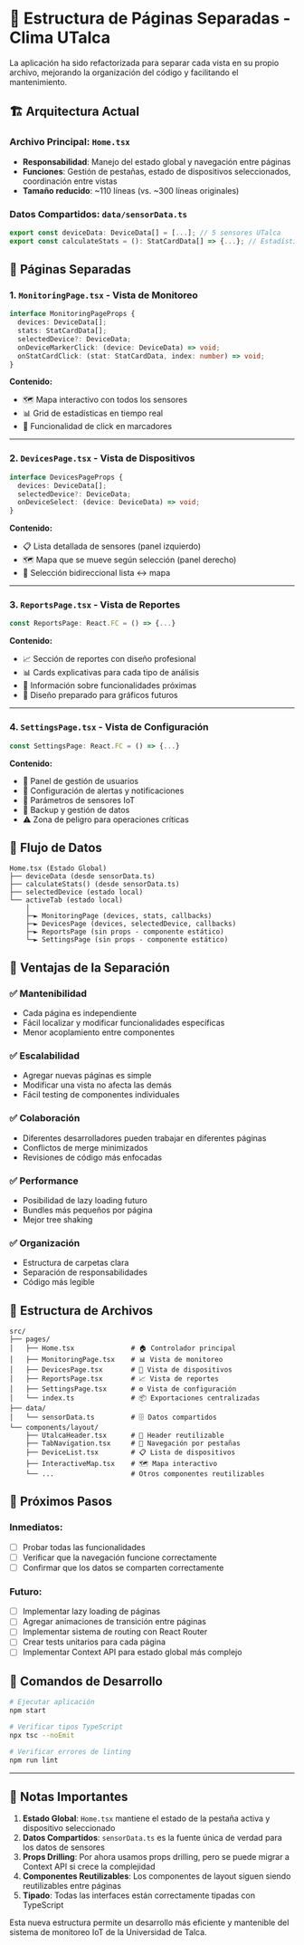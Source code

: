 # 📁 Estructura de Páginas Separadas - Clima UTalca

La aplicación ha sido refactorizada para separar cada vista en su propio archivo, mejorando la organización del código y facilitando el mantenimiento.

## 🏗️ Arquitectura Actual

### **Archivo Principal: `Home.tsx`**
- **Responsabilidad**: Manejo del estado global y navegación entre páginas
- **Funciones**: Gestión de pestañas, estado de dispositivos seleccionados, coordinación entre vistas
- **Tamaño reducido**: ~110 líneas (vs. ~300 líneas originales)

### **Datos Compartidos: `data/sensorData.ts`**
```typescript
export const deviceData: DeviceData[] = [...]; // 5 sensores UTalca
export const calculateStats = (): StatCardData[] => {...}; // Estadísticas dinámicas
```

## 📄 Páginas Separadas

### **1. `MonitoringPage.tsx` - Vista de Monitoreo**
```typescript
interface MonitoringPageProps {
  devices: DeviceData[];
  stats: StatCardData[];
  selectedDevice?: DeviceData;
  onDeviceMarkerClick: (device: DeviceData) => void;
  onStatCardClick: (stat: StatCardData, index: number) => void;
}
```

**Contenido:**
- 🗺️ Mapa interactivo con todos los sensores
- 📊 Grid de estadísticas en tiempo real
- 🎯 Funcionalidad de click en marcadores

---

### **2. `DevicesPage.tsx` - Vista de Dispositivos**
```typescript
interface DevicesPageProps {
  devices: DeviceData[];
  selectedDevice?: DeviceData;
  onDeviceSelect: (device: DeviceData) => void;
}
```

**Contenido:**
- 📋 Lista detallada de sensores (panel izquierdo)
- 🗺️ Mapa que se mueve según selección (panel derecho)
- 🎯 Selección bidireccional lista ↔ mapa

---

### **3. `ReportsPage.tsx` - Vista de Reportes**
```typescript
const ReportsPage: React.FC = () => {...}
```

**Contenido:**
- 📈 Sección de reportes con diseño profesional
- 📊 Cards explicativas para cada tipo de análisis
- 🚀 Información sobre funcionalidades próximas
- 🎨 Diseño preparado para gráficos futuros

---

### **4. `SettingsPage.tsx` - Vista de Configuración**
```typescript
const SettingsPage: React.FC = () => {...}
```

**Contenido:**
- 👥 Panel de gestión de usuarios
- 🔔 Configuración de alertas y notificaciones
- 📡 Parámetros de sensores IoT
- 💾 Backup y gestión de datos
- ⚠️ Zona de peligro para operaciones críticas

## 🔄 Flujo de Datos

```
Home.tsx (Estado Global)
├── deviceData (desde sensorData.ts)
├── calculateStats() (desde sensorData.ts)
├── selectedDevice (estado local)
└── activeTab (estado local)
    │
    ├─► MonitoringPage (devices, stats, callbacks)
    ├─► DevicesPage (devices, selectedDevice, callbacks)
    ├─► ReportsPage (sin props - componente estático)
    └─► SettingsPage (sin props - componente estático)
```

## 🎯 Ventajas de la Separación

### ✅ **Mantenibilidad**
- Cada página es independiente
- Fácil localizar y modificar funcionalidades específicas
- Menor acoplamiento entre componentes

### ✅ **Escalabilidad**
- Agregar nuevas páginas es simple
- Modificar una vista no afecta las demás
- Fácil testing de componentes individuales

### ✅ **Colaboración**
- Diferentes desarrolladores pueden trabajar en diferentes páginas
- Conflictos de merge minimizados
- Revisiones de código más enfocadas

### ✅ **Performance**
- Posibilidad de lazy loading futuro
- Bundles más pequeños por página
- Mejor tree shaking

### ✅ **Organización**
- Estructura de carpetas clara
- Separación de responsabilidades
- Código más legible

## 📂 Estructura de Archivos

```
src/
├── pages/
│   ├── Home.tsx              # 🏠 Controlador principal
│   ├── MonitoringPage.tsx    # 📊 Vista de monitoreo
│   ├── DevicesPage.tsx       # 📱 Vista de dispositivos
│   ├── ReportsPage.tsx       # 📈 Vista de reportes
│   ├── SettingsPage.tsx      # ⚙️ Vista de configuración
│   └── index.ts              # 📦 Exportaciones centralizadas
├── data/
│   └── sensorData.ts         # 🗄️ Datos compartidos
└── components/layout/
    ├── UtalcaHeader.tsx      # 🏢 Header reutilizable
    ├── TabNavigation.tsx     # 🔖 Navegación por pestañas
    ├── DeviceList.tsx        # 📋 Lista de dispositivos
    ├── InteractiveMap.tsx    # 🗺️ Mapa interactivo
    └── ...                   # Otros componentes reutilizables
```

## 🚀 Próximos Pasos

### **Inmediatos:**
- [ ] Probar todas las funcionalidades
- [ ] Verificar que la navegación funcione correctamente
- [ ] Confirmar que los datos se comparten correctamente

### **Futuro:**
- [ ] Implementar lazy loading de páginas
- [ ] Agregar animaciones de transición entre páginas
- [ ] Implementar sistema de routing con React Router
- [ ] Crear tests unitarios para cada página
- [ ] Implementar Context API para estado global más complejo

## 🔧 Comandos de Desarrollo

```bash
# Ejecutar aplicación
npm start

# Verificar tipos TypeScript
npx tsc --noEmit

# Verificar errores de linting
npm run lint
```

---

## 📝 Notas Importantes

1. **Estado Global**: `Home.tsx` mantiene el estado de la pestaña activa y dispositivo seleccionado
2. **Datos Compartidos**: `sensorData.ts` es la fuente única de verdad para los datos de sensores
3. **Props Drilling**: Por ahora usamos props drilling, pero se puede migrar a Context API si crece la complejidad
4. **Componentes Reutilizables**: Los componentes de layout siguen siendo reutilizables entre páginas
5. **Tipado**: Todas las interfaces están correctamente tipadas con TypeScript

Esta nueva estructura permite un desarrollo más eficiente y mantenible del sistema de monitoreo IoT de la Universidad de Talca.